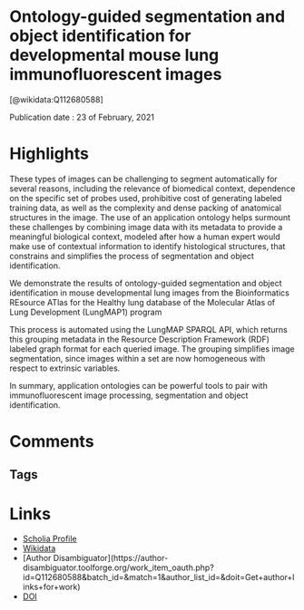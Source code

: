
Ontology-guided segmentation and object identification for developmental mouse lung immunofluorescent images
============================================================================================================
  
  [@wikidata:Q112680588]  
  
Publication date : 23 of February, 2021  

# Highlights

 These types of images can be challenging to segment automatically for several reasons, including the relevance of biomedical context, dependence on the specific set of probes used, prohibitive cost of generating labeled training data, as well as the complexity and dense packing of anatomical structures in the image. The use of an application ontology helps surmount these challenges by combining image data with its metadata to provide a meaningful biological context, modeled after how a human expert would make use of contextual information to identify histological structures, that constrains and simplifies the process of segmentation and object identification.

We demonstrate the results of ontology-guided segmentation and object identification in mouse developmental lung images from the Bioinformatics REsource ATlas for the Healthy lung database of the Molecular Atlas of Lung Development (LungMAP1) program

This process is automated using the LungMAP SPARQL API, which returns this grouping metadata in the Resource Description Framework (RDF) labeled graph format for each queried image. The grouping simplifies image segmentation, since images within a set are now homogeneous with respect to extrinsic variables.


In summary, application ontologies can be powerful tools to pair with immunofluorescent image processing, segmentation and object identification.
# Comments

## Tags

# Links
  
 * [Scholia Profile](https://scholia.toolforge.org/work/Q112680588)  
 * [Wikidata](https://www.wikidata.org/wiki/Q112680588)  
 * [Author Disambiguator](https://author-
disambiguator.toolforge.org/work_item_oauth.php?id=Q112680588&batch_id=&match=1&author_list_id=&doit=Get+author+links+for+work)  
 * [DOI](https://doi.org/10.1186/S12859-021-04008-8)  
